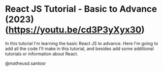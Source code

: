# React JS Tutorial - Basic to Advance (2023) (https://youtu.be/cd3P3yXyx30)

In this tutorial I'm learning the basic React JS to advance. Here I'm going to add all the code I'll make in this tutorial, and besides add some additional tutorials or information about React.

@matheusd.santosr
